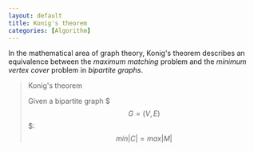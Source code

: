 ```yaml
---
layout: default
title: Konig's theorem
categories: [Algorithm]
---
```


In the mathematical area of graph theory, Konig's theorem describes an equivalence between the *maximum matching* problem and the *minimum vertex cover* problem in *bipartite graphs*.

> Konig's theorem
>
> Given a bipartite graph $$$G=(V,E)$$$:
>  $$min |C|  = max |M|$$
